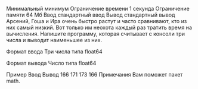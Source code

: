 Минимальный минимум
Ограничение времени	1 секунда
Ограничение памяти	64 Мб
Ввод	стандартный ввод
Вывод	стандартный вывод
Арсений, Гоша и Ира очень быстро растут и часто сравнивают, кто из них самый низкий. Вот только им неохота каждый раз тратить время на вычисления. Напишите программу, которая считывает с консоли три числа и выводит наименьшее из них.

Формат ввода
Три числа типа float64

Формат вывода
Число типа float64

Пример
Ввод	Вывод
166
171
173
166
Примечания
Вам поможет пакет math.